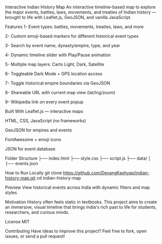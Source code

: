 Interactive Indian History Map
An interactive timeline-based map to explore the major events, battles, laws, movements, and treaties of Indian history — brought to life with Leaflet.js, GeoJSON, and vanilla JavaScript.

Features
1- Event types: battles, movements, treaties, laws, and more

2- Custom emoji-based markers for different historical event types

3- Search by event name, dynasty/empire, type, and year

4- Dynamic timeline slider with Play/Pause animation

5- Multiple map layers: Carto Light, Dark, Satellite

6- Toggleable Dark Mode + GPS location access

7- Toggle historical empire boundaries via GeoJSON

8- Shareable URL with current map view (lat/lng/zoom)

9- Wikipedia link on every event popup

Built With
Leaflet.js — interactive maps

HTML, CSS, JavaScript (no frameworks)

GeoJSON for empires and events

FontAwesome + emoji icons

JSON for event database

Folder Structure
├── index.html
├── style.css
├── script.js
├── data/
│   ├── events.json

How to Run Locally
git clone https://github.com/DevangKashyap/indian-history-map.git
cd indian-history-map

Preview
View historical events across India with dynamic filters and map styles

Motivation
History often feels static in textbooks. This project aims to create an immersive, visual timeline that brings India's rich past to life for students, researchers, and curious minds.

License
MIT

Contributing
Have ideas to improve this project?
Feel free to fork, open issues, or send a pull request!
